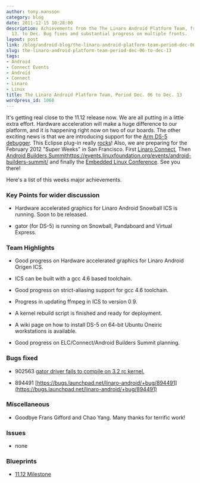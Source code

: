 ```yaml
---
author: tony.mansson
category: blog
date: 2011-12-15 10:28:00
description: Achievements from the The Linaro Android Platform Team, from Dec. 6 to
  13. to Dec. Bug fixes and substantial progress on multiple fronts.
layout: post
link: /blog/android-blog/the-linaro-android-platform-team-period-dec-06-to-dec-13/
slug: the-linaro-android-platform-team-period-dec-06-to-dec-13
tags:
- Android
- Connect Events
- Android
- Connect
- Linaro
- Linux
title: The Linaro Android Platform Team, Period Dec. 06 to Dec. 13
wordpress_id: 1068
---
```


It's getting real close to the 11.12 release now. We are all putting in a little extra effort. Hardware acceleration will make a huge difference to our platform, and it is happening right now on two of our boards. The other exciting news is that we are introducing support for the [Arm DS-5 debugger](https://developer.arm.com/tools-and-software/embedded/legacy-tools/ds-5-development-studio/downloads). This Eclipse plug-in really [rocks](https://wiki-archive.linaro.org/Platform/DevPlatform/DS5)! Also, we are preparing for the February 2012 "Super Weeks" in San Francisco. First [Linaro Connect](https://connect.linaro.org/), Then [Android Builders Summit]()https://events.linuxfoundation.org/events/android-builders-summit/ and finally the [Embedded Linux Conference](https://events.linuxfoundation.org/). See you there!

Here's a list of this weeks major achievements.

### Key Points for wider discussion

- Hardware accelerated graphics for Linaro Android Snowball ICS is running. Soon to be released.

- gator (for DS-5) is running on Snowball, Pandaboard and Virtual Express.

### Team Highlights

- Good progress on Hardware accelerated graphics for Linaro Android Origen ICS.

- ICS can be built with a gcc 4.6 based toolchain.

- Good progress on strict-aliasing support for gcc 4.6 toolchain.

- Progress in updating ffmpeg in ICS to version 0.9.

- A kernel rebuild script is finished and ready for deployment.

- A wiki page on how to install DS-5 on 64-bit Ubuntu Oneiric workstations is available.

- Good progress on ELC/Connect/Android Builders Summit planning.

### Bugs fixed

- 902563 [gator driver fails to compile on 3.2 rc kernel.](https://bugs.launchpad.net/linaro-android/+bug/902563)

- 894491 [https://bugs.launchpad.net/linaro-android/+bug/894491](https://bugs.launchpad.net/linaro-android/+bug/894491)

### Miscellaneous

- Goodbye Frans Gifford and Chao Yang. Many thanks for terrific work!

### Issues

- none

### Blueprints

- [11.12 Milestone](https://launchpad.net/linaro-android/+milestone/11.12)